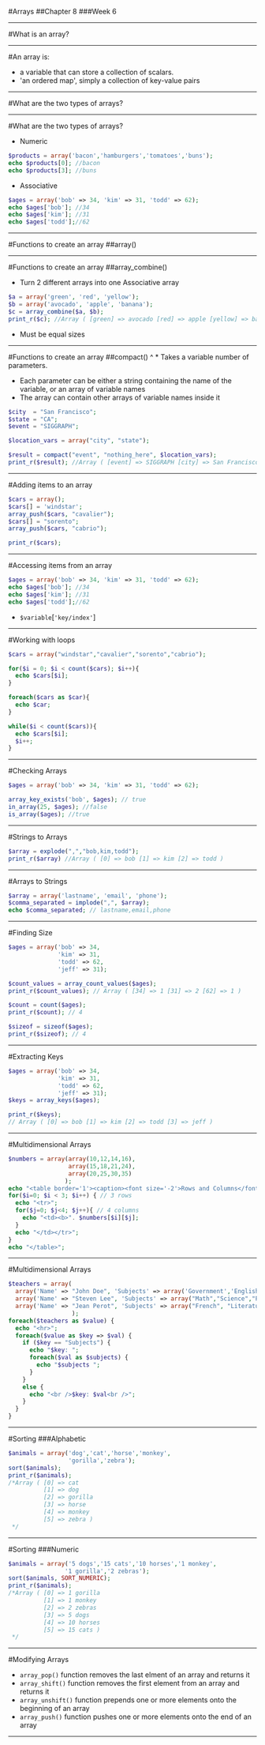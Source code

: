 #Arrays
##Chapter 8
###Week 6

---
#What is an array?

---
#An array is:
* a variable that can store a collection of scalars.
* 'an ordered map', simply a collection of key-value pairs

---
#What are the two types of arrays?

---
#What are the two types of arrays?
* Numeric

```php
$products = array('bacon','hamburgers','tomatoes','buns');
echo $products[0]; //bacon
echo $products[3]; //buns
```

* Associative

```php
$ages = array('bob' => 34, 'kim' => 31, 'todd' => 62);
echo $ages['bob']; //34
echo $ages['kim']; //31
echo $ages['todd'];//62
```

---
#Functions to create an array
##array()

---
#Functions to create an array
##array\_combine()
* Turn 2 different arrays into one Associative array

```php
$a = array('green', 'red', 'yellow');
$b = array('avocado', 'apple', 'banana');
$c = array_combine($a, $b);
print_r($c); //Array ( [green] => avocado [red] => apple [yellow] => banana )
```

* Must be equal sizes

---
#Functions to create an array
##compact()
^ * Takes a variable number of parameters. 
  * Each parameter can be either a string containing the name of the variable, or an array of variable names
  * The array can contain other arrays of variable names inside it

```php
$city  = "San Francisco";
$state = "CA";
$event = "SIGGRAPH";

$location_vars = array("city", "state");

$result = compact("event", "nothing_here", $location_vars);
print_r($result); //Array ( [event] => SIGGRAPH [city] => San Francisco [state] => CA )
```

---
#Adding items to an array

```php
$cars = array();
$cars[] = 'windstar';
array_push($cars, "cavalier");
$cars[] = "sorento";
array_push($cars, "cabrio");

print_r($cars);
```

---
#Accessing items from an array

```php
$ages = array('bob' => 34, 'kim' => 31, 'todd' => 62);
echo $ages['bob']; //34
echo $ages['kim']; //31
echo $ages['todd'];//62
```

* ```$variable```[```'key/index'```]

---
#Working with loops

```php
$cars = array("windstar","cavalier","sorento","cabrio");

for($i = 0; $i < count($cars); $i++){
  echo $cars[$i];
}

foreach($cars as $car){
  echo $car;
}

while($i < count($cars)){
  echo $cars[$i];
  $i++;
}

```

---
#Checking Arrays
```php
$ages = array('bob' => 34, 'kim' => 31, 'todd' => 62);

array_key_exists('bob', $ages); // true
in_array(25, $ages); //false
is_array($ages); //true
```

---
#Strings to Arrays 
```php
$array = explode(",","bob,kim,todd"); 
print_r($array) //Array ( [0] => bob [1] => kim [2] => todd )
```

---
#Arrays to Strings
```php
$array = array('lastname', 'email', 'phone');
$comma_separated = implode(",", $array);
echo $comma_separated; // lastname,email,phone
```

---
#Finding Size
```php
$ages = array('bob' => 34, 
              'kim' => 31, 
              'todd' => 62, 
              'jeff' => 31);

$count_values = array_count_values($ages);
print_r($count_values); // Array ( [34] => 1 [31] => 2 [62] => 1 )

$count = count($ages);
print_r($count); // 4

$sizeof = sizeof($ages);
print_r($sizeof); // 4

```

---
#Extracting Keys
```php
$ages = array('bob' => 34, 
              'kim' => 31, 
              'todd' => 62, 
              'jeff' => 31);
$keys = array_keys($ages);

print_r($keys); 
// Array ( [0] => bob [1] => kim [2] => todd [3] => jeff )

```


---
#Multidimensional Arrays
```php
$numbers = array(array(10,12,14,16),
                 array(15,18,21,24),
                 array(20,25,30,35)
                );
echo "<table border='1'><caption><font size='-2'>Rows and Columns</font></caption>";
for($i=0; $i < 3; $i++) { // 3 rows
  echo "<tr>";
  for($j=0; $j<4; $j++){ // 4 columns
    echo "<td><b>". $numbers[$i][$j];
  }
  echo "</td></tr>";
}
echo "</table>";
```


---
#Multidimensional Arrays

```php
$teachers = array(
  array('Name' => "John Doe", 'Subjects' => array('Government','English'), 'Salary'=> 56000,),
  array('Name' => "Steven Lee", 'Subjects' => array("Math","Science","PE"), 'Salary'=> 65000,),
  array('Name' => "Jean Perot", 'Subjects' => array("French", "Literature"), 'Salary'=> 57000,),
                  );
foreach($teachers as $value) {
  echo "<hr>";
  foreach($value as $key => $val) {
    if ($key == "Subjects") {
      echo "$key: ";
      foreach($val as $subjects) {
        echo "$subjects ";
      }
    }
    else {
      echo "<br />$key: $val<br />";
    }
  }
}
```

---
#Sorting
###Alphabetic
```php
$animals = array('dog','cat','horse','monkey',
                 'gorilla','zebra');
sort($animals);
print_r($animals);
/*Array ( [0] => cat 
          [1] => dog 
          [2] => gorilla 
          [3] => horse 
          [4] => monkey 
          [5] => zebra )
 */
```

---
#Sorting
###Numeric
```php
$animals = array('5 dogs','15 cats','10 horses','1 monkey',
                '1 gorilla','2 zebras');
sort($animals, SORT_NUMERIC);
print_r($animals);
/*Array ( [0] => 1 gorilla 
          [1] => 1 monkey 
          [2] => 2 zebras 
          [3] => 5 dogs 
          [4] => 10 horses 
          [5] => 15 cats )
 */
```

---
#Modifying Arrays
* ```array_pop()``` function removes the last elment of an array and returns it
* ```array_shift()``` function removes the first element from an array and returns it
* ```array_unshift()``` function prepends one or more elements onto the beginning of an array
* ```array_push()``` function pushes one or more elements onto the end of an array

---

